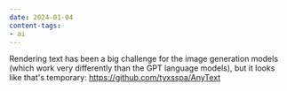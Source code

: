 ```yaml
---
date: 2024-01-04
content-tags:
- ai
---
```

Rendering text has been a big challenge for the image generation models (which work very differently than the GPT language models), but it looks like that's temporary: https://github.com/tyxsspa/AnyText
